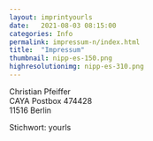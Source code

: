 ```yaml
---
layout: imprintyourls
date:   2021-08-03 08:15:00
categories: Info
permalink: impressum-n/index.html
title:  "Impressum"
thumbnail: nipp-es-150.png
highresolutionimg: nipp-es-310.png
---
```

<!-- entry-content -->
<p>Christian Pfeiffer<br>
CAYA Postbox 474428<br>
11516 Berlin</p>
<p>Stichwort: yourls</p>
<!-- .entry-content -->
